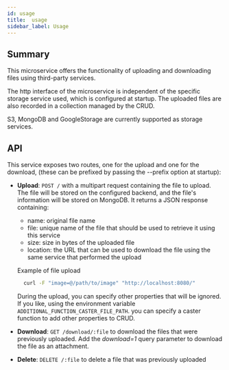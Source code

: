 ```yaml
---
id: usage
title:  usage
sidebar_label: Usage
---
```

## Summary

This microservice offers the functionality of uploading and downloading files using third-party services.

The http interface of the microservice is independent of the specific storage service used, which is configured at startup. The uploaded files are also recorded in a collection managed by the CRUD.

S3, MongoDB and GoogleStorage are currently supported as storage services.

## API

This service exposes two routes, one for the upload and one for the download,
(these can be prefixed by passing the --prefix option at startup):

* **Upload**: `POST /` with a multipart request containing the file to upload. The file will be stored on
the configured backend, and the file's information will be stored on MongoDB.
It returns a JSON response containing:

  * name: original file name
  * file: unique name of the file that should be used to retrieve it using this service
  * size: size in bytes of the uploaded file
  * location: the URL that can be used to download the file using the same service that performed the upload

  Example of file upload

  ```bash
    curl -F "image=@/path/to/image" "http://localhost:8080/"
  ```

  During the upload, you can specify other properties that will be ignored.
  If you like, using the environment variable `ADDITIONAL_FUNCTION_CASTER_FILE_PATH`.
  you can specify a caster function to add other properties to CRUD.

* **Download**: `GET /download/:file` to download the files that were previously uploaded. Add the *download=1* query parameter to download the file as an attachment.

* **Delete**: `DELETE /:file` to delete a file that was previously uploaded
